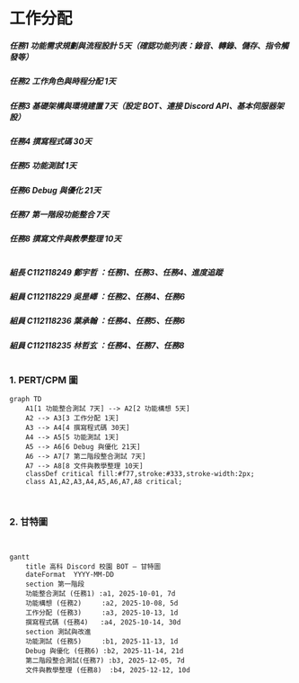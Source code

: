 # 工作分配

#####  任務1 功能需求規劃與流程設計 5天（確認功能列表：錄音、轉錄、儲存、指令觸發等）
#####  任務2 工作角色與時程分配 1天
#####  任務3 基礎架構與環境建置 7天（設定 BOT、連接 Discord API、基本伺服器架設）
#####  任務4 撰寫程式碼 30天
#####  任務5 功能測試 1天
#####  任務6 Debug 與優化 21天
#####  任務7 第一階段功能整合 7天
#####  任務8 撰寫文件與教學整理 10天
#  
#  
#  
#  
#  
#  
##### 組長 C112118249 鄭宇哲 ：任務1、任務3、任務4、進度追蹤
##### 組員 C112118229 吳昰嶧 ：任務2、任務4、任務6
##### 組員 C112118236 葉承翰 ：任務4、任務5、任務6
##### 組員 C112118235 林哲玄 ：任務4、任務7、任務8
#
#
#
#
#
### 1. PERT/CPM 圖
```mermaid
graph TD
    A1[1 功能整合測試 7天] --> A2[2 功能構想 5天]
    A2 --> A3[3 工作分配 1天]
    A3 --> A4[4 撰寫程式碼 30天]
    A4 --> A5[5 功能測試 1天]
    A5 --> A6[6 Debug 與優化 21天]
    A6 --> A7[7 第二階段整合測試 7天]
    A7 --> A8[8 文件與教學整理 10天]
    classDef critical fill:#f77,stroke:#333,stroke-width:2px;
    class A1,A2,A3,A4,A5,A6,A7,A8 critical;



```
### 2. 甘特圖
```mermaid


gantt
    title 高科 Discord 校園 BOT — 甘特圖
    dateFormat  YYYY-MM-DD
    section 第一階段
    功能整合測試 (任務1) :a1, 2025-10-01, 7d
    功能構想 (任務2)     :a2, 2025-10-08, 5d
    工作分配 (任務3)     :a3, 2025-10-13, 1d
    撰寫程式碼 (任務4)   :a4, 2025-10-14, 30d
    section 測試與改進
    功能測試 (任務5)     :b1, 2025-11-13, 1d
    Debug 與優化 (任務6) :b2, 2025-11-14, 21d
    第二階段整合測試(任務7) :b3, 2025-12-05, 7d
    文件與教學整理 (任務8)  :b4, 2025-12-12, 10d


``` 
